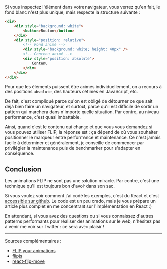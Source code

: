 Si vous inspectez l'élément dans votre navigateur, vous verrez qu'en fait, le fond blanc n'est plus unique, mais respecte la structure suivante&nbsp;:

```html
<div>
    <div style="background: white">
        <button>Bouton</button>
    </div>
    <div style="position: relative">
        <!-- Fond animé -->
        <div style="background: white; height: 40px" />
        <!-- Contenu animé -->
        <div style="position: absolute">
            Contenu
        </div>
    </div>
</div>
```

Pour que les éléments puissent être animés individuellement, on a recours à des positions `absolute`, des hauteurs définies en JavaScript, etc.

De fait, c'est compliqué parce qu'on est obligé de détourner ce que sait déjà bien faire un navigateur, et surtout, parce qu'il est difficile de sortir un pattern qui marchera dans n'importe quelle situation. Par contre, au niveau performance, c'est quasi imbattable.

Ainsi, quand c'est le contenu qui change et que vous vous demandez si vous pouvez utiliser FLIP, la réponse est : ça dépend de où vous souhaiter positionner le marqueur entre performance et maintenance. Ce n'est jamais facile à déterminer et généralement, je conseille de commencer par privilégier la maintenance puis de benchmarker pour s'adapter en conséquence.

## Conclusion

Les animations FLIP ne sont pas une solution miracle. Par contre, c'est une technique qu'il est toujours bon d'avoir dans son sac.

Si vous voulez voir comment j'ai codé les exemples, c'est du React et c'est [accessible sur github](https://github.com/JulienPradet/blog-posts/blob/a371cef950777e149193396eb488ab80f4a24830/src/content/posts/introduction-aux-animations-flips/scaleSolution.js). Le code est un peu crado, mais je vous prépare un article plus complet en me concentrant sur l'implémentation en React :)

En attendant, si vous avez des questions ou si vous connaissez d'autres patterns performants pour réaliser des animations sur le web, n'hésitez pas à venir me voir sur Twitter&nbsp;: ce sera avec plaisir&nbsp;!

------

Sources complémentaires :

* [FLIP your animations](https://aerotwist.com/blog/flip-your-animations/)
* [flipjs](https://github.com/googlechrome/flipjs)
* [react-flip-move](https://github.com/joshwcomeau/react-flip-move)  
